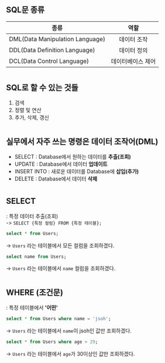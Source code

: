 ## SQL문 종류
|                종류               |         역할        |  
| -------------------------------- | :----------------: |  
| DML(Data Manipulation Language)  |    데이터 조작       |  
| DDL(Data Definition Language)    |   데이터 정의        |  
| DCL(Data Control Language)       |   데이터베이스 제어   |  

#
## SQL로 할 수 있는 것들
1. 검색  
2. 정렬 및 연산  
3. 추가, 삭제, 갱신  

#
## 실무에서 자주 쓰는 명령은 데이터 조작어(DML)
- SELECT : Database에서 원하는 데이터를 **추출(조회)**
- UPDATE : Database에서 데이터 **업데이트**
- INSERT INTO : 새로운 데이터를 Database에 **삽입(추가)**
- DELETE : Database에서 데이터 **삭제**

#
## SELECT
: 특정 데이터 추출(조회)  
-> `SELECT {특정 컬럼} FROM {특정 테이블};`  
  
```sql
select * from Users;
```
-> `Users` 라는 테이블에서 모든 컬럼을 조회하겠다.  
  
```sql
select name from Users;
```
-> `Users` 라는 테이블에서 `name` 컬럼을 조회하겠다.  
  

#
## WHERE (조건문)
: 특정 테이블에서 **'어떤'**  
```sql
select * from Users where name = 'jsoh';
```
-> `Users` 라는 테이블에서 `name`이 jsoh인 값만 조회하겠다.  

```sql
select * from Users where age > 29;
```
-> `Users` 라는 테이블에서 `age`가 30이상인 값만 조회하겠다.  

